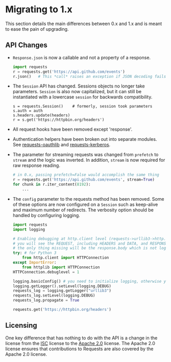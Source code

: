 # Migrating to 1.x

This section details the main differences between 0.x and 1.x and is meant
to ease the pain of upgrading.

## API Changes

- `Response.json` is now a callable and not a property of a response.

  ```python
  import requests
  r = requests.get('https://api.github.com/events')
  r.json()   # This *call* raises an exception if JSON decoding fails
  ```

- The `Session` API has changed. Sessions objects no longer take parameters.
  `Session` is also now capitalized, but it can still be
  instantiated with a lowercase `session` for backwards compatibility.

  ```
  s = requests.Session()    # formerly, session took parameters
  s.auth = auth
  s.headers.update(headers)
  r = s.get('https://httpbin.org/headers')
  ```

- All request hooks have been removed except 'response'.

- Authentication helpers have been broken out into separate modules. See
  [requests-oauthlib](https://github.com/requests/requests-oauthlib) and [requests-kerberos](https://github.com/requests/requests-kerberos).

- The parameter for streaming requests was changed from `prefetch` to
  `stream` and the logic was inverted. In addition, `stream` is now
  required for raw response reading.

  ```python
  # in 0.x, passing prefetch=False would accomplish the same thing
  r = requests.get('https://api.github.com/events', stream=True)
  for chunk in r.iter_content(8192):
      ...
  ```

- The `config` parameter to the requests method has been removed. Some of
  these options are now configured on a `Session` such as keep-alive and
  maximum number of redirects. The verbosity option should be handled by
  configuring logging.

  ```python
  import requests
  import logging

  # Enabling debugging at http.client level (requests->urllib3->http.client)
  # you will see the REQUEST, including HEADERS and DATA, and RESPONSE with HEADERS but without DATA.
  # the only thing missing will be the response.body which is not logged.
  try: # for Python 3
      from http.client import HTTPConnection
  except ImportError:
      from httplib import HTTPConnection
  HTTPConnection.debuglevel = 1

  logging.basicConfig() # you need to initialize logging, otherwise you will not see anything from requests
  logging.getLogger().setLevel(logging.DEBUG)
  requests_log = logging.getLogger("urllib3")
  requests_log.setLevel(logging.DEBUG)
  requests_log.propagate = True

  requests.get('https://httpbin.org/headers')
  ```

## Licensing

One key difference that has nothing to do with the API is a change in the
license from the [ISC](https://opensource.org/licenses/ISC) license to the [Apache 2.0](https://opensource.org/licenses/Apache-2.0) license. The Apache 2.0
license ensures that contributions to Requests are also covered by the Apache
2.0 license.
